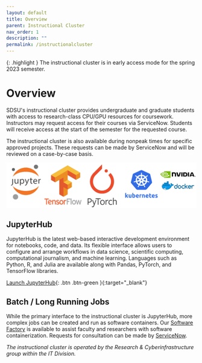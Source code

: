 ```yaml
---
layout: default
title: Overview
parent: Instructional Cluster
nav_order: 1
description: ""
permalink: /instructionalcluster
---
```


{: .highlight }
The instructional cluster is in early access mode for the spring 2023 semester.

# Overview

SDSU's instructional cluster provides undergraduate and graduate students with access to research-class CPU/GPU resources for coursework. Instructors may request access for their courses via ServiceNow. Students will receive access at the start of the semester for the requested course.

The instructional cluster is also available during nonpeak times for specific approved projects. These requests can be made by ServiceNow and will be reviewed on a case-by-case basis.

![Tech Logo](/images/instructionalcluster/tech-logos.png)

## JupyterHub

JupyterHub is the latest web-based interactive development environment for notebooks, code, and data. Its flexible interface allows users to configure and arrange workflows in data science, scientific computing, computational journalism, and machine learning. Languages such as Python, R, and Julia are available along with Pandas, PyTorch, and TensorFlow libraries.

[Launch JupyterHub](https://sdsu-jupyterhub.nrp-nautilus.io/){: .btn .btn-green }{:target="_blank"}

## Batch / Long Running Jobs

While the primary interface to the instructional cluster is JupyterHub, more complex jobs can be created and run as software containers. Our [Software Factory](/softwarefactory) is available to assist faculty and researchers with software containerization. Requests for consultation can be made by [ServiceNow](https://sdsu.service-now.com/sp).

_The instructional cluster is operated by the Research & Cyberinfrastructure group within the IT Division._
